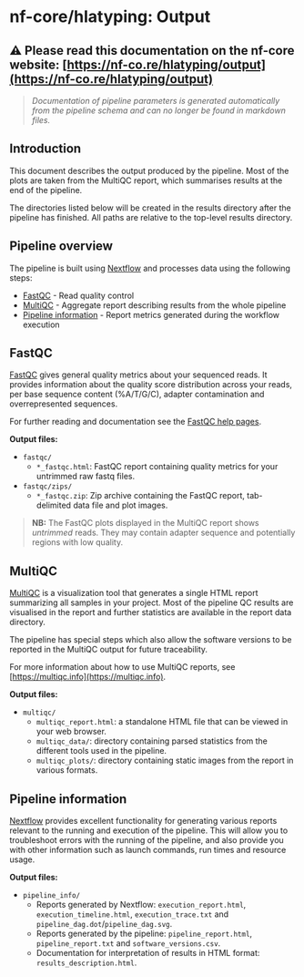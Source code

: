 # nf-core/hlatyping: Output

## :warning: Please read this documentation on the nf-core website: [https://nf-co.re/hlatyping/output](https://nf-co.re/hlatyping/output)

> _Documentation of pipeline parameters is generated automatically from the pipeline schema and can no longer be found in markdown files._

## Introduction

This document describes the output produced by the pipeline. Most of the plots are taken from the MultiQC report, which summarises results at the end of the pipeline.

The directories listed below will be created in the results directory after the pipeline has finished. All paths are relative to the top-level results directory.

<!-- TODO nf-core: Write this documentation describing your workflow's output -->

## Pipeline overview

The pipeline is built using [Nextflow](https://www.nextflow.io/)
and processes data using the following steps:

* [FastQC](#fastqc) - Read quality control
* [MultiQC](#multiqc) - Aggregate report describing results from the whole pipeline
* [Pipeline information](#pipeline-information) - Report metrics generated during the workflow execution

## FastQC

[FastQC](http://www.bioinformatics.babraham.ac.uk/projects/fastqc/) gives general quality metrics about your sequenced reads. It provides information about the quality score distribution across your reads, per base sequence content (%A/T/G/C), adapter contamination and overrepresented sequences.

For further reading and documentation see the [FastQC help pages](http://www.bioinformatics.babraham.ac.uk/projects/fastqc/Help/).

**Output files:**

* `fastqc/`
  * `*_fastqc.html`: FastQC report containing quality metrics for your untrimmed raw fastq files.
* `fastqc/zips/`
  * `*_fastqc.zip`: Zip archive containing the FastQC report, tab-delimited data file and plot images.

> **NB:** The FastQC plots displayed in the MultiQC report shows _untrimmed_ reads. They may contain adapter sequence and potentially regions with low quality.

## MultiQC

[MultiQC](http://multiqc.info) is a visualization tool that generates a single HTML report summarizing all samples in your project. Most of the pipeline QC results are visualised in the report and further statistics are available in the report data directory.

The pipeline has special steps which also allow the software versions to be reported in the MultiQC output for future traceability.

For more information about how to use MultiQC reports, see [https://multiqc.info](https://multiqc.info).

**Output files:**

* `multiqc/`
  * `multiqc_report.html`: a standalone HTML file that can be viewed in your web browser.
  * `multiqc_data/`: directory containing parsed statistics from the different tools used in the pipeline.
  * `multiqc_plots/`: directory containing static images from the report in various formats.

## Pipeline information

[Nextflow](https://www.nextflow.io/docs/latest/tracing.html) provides excellent functionality for generating various reports relevant to the running and execution of the pipeline. This will allow you to troubleshoot errors with the running of the pipeline, and also provide you with other information such as launch commands, run times and resource usage.

**Output files:**

* `pipeline_info/`
  * Reports generated by Nextflow: `execution_report.html`, `execution_timeline.html`, `execution_trace.txt` and `pipeline_dag.dot`/`pipeline_dag.svg`.
  * Reports generated by the pipeline: `pipeline_report.html`, `pipeline_report.txt` and `software_versions.csv`.
  * Documentation for interpretation of results in HTML format: `results_description.html`.
